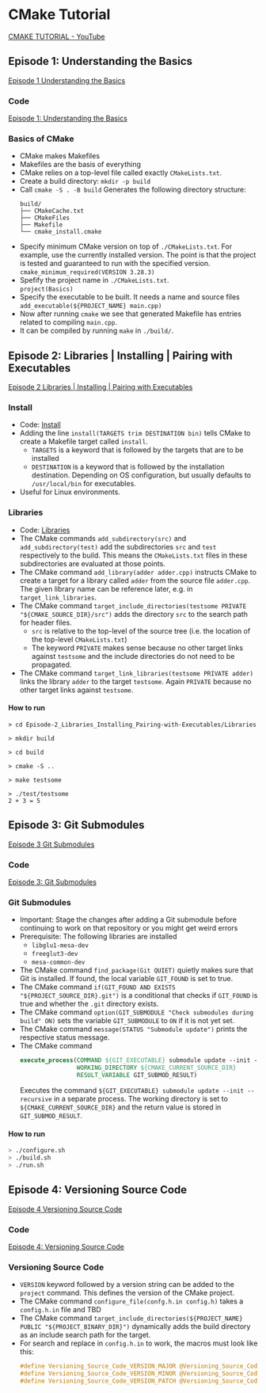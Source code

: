 # CMake Tutorial
[CMAKE TUTORIAL - YouTube](https://www.youtube.com/playlist?list=PLalVdRk2RC6o5GHu618ARWh0VO0bFlif4)

## Episode 1: Understanding the Basics
[Episode 1 Understanding the Basics](https://www.youtube.com/watch?v=nlKcXPUJGwA)

### Code
[Episode 1: Understanding the Basics](./Episode-1_Understanding-The-Basics)

### Basics of CMake
- CMake makes Makefiles
- Makefiles are the basis of everything
- CMake relies on a top-level file called exactly `CMakeLists.txt`.
- Create a build directory: `mkdir -p build`
- Call `cmake -S . -B build`
  Generates the following directory structure:
  ```
  build/
  ├── CMakeCache.txt
  ├── CMakeFiles
  ├── Makefile
  └── cmake_install.cmake
  ```
- Specify minimum CMake version on top of `./CMakeLists.txt`. For example, use the currently installed version. The point is that the project is tested and guaranteed to run with the specified version.  
`cmake_minimum_required(VERSION 3.28.3)`
- Spefify the project name in `./CMakeLists.txt`.  
  `project(Basics)`
- Specify the executable to be built. It needs a name and source files  
  `add_executable(${PROJECT_NAME} main.cpp)`
- Now after running `cmake` we see that generated Makefile has entries related to compiling `main.cpp`.
- It can be compiled by running `make` in `./build/`.

## Episode 2: Libraries | Installing | Pairing with Executables
[Episode 2 Libraries | Installing | Pairing with Executables](https://www.youtube.com/watch?v=DDHCEE_PHOU)

### Install
- Code: [Install](./Episode-2_Libraries_Installing_Pairing-with-Executables/Install)
- Adding the line `install(TARGETS trim DESTINATION bin)` tells CMake to create a Makefile target called `install`.
  - `TARGETS` is a keyword that is followed by the targets that are to be installed
  - `DESTINATION` is a keyword that is followed by the installation destination. Depending on OS configuration, but usually defaults to `/usr/local/bin` for executables.
- Useful for Linux environments.

### Libraries
- Code: [Libraries](./Episode-2_Libraries_Installing_Pairing-with-Executables/Libraries)
- The CMake commands `add_subdirectory(src)` and `add_subdirectory(test)` add the subdirectories `src` and `test` respectively to the build. This means the `CMakeLists.txt` files in these subdirectories are evaluated at those points.
- The CMake command `add_library(adder adder.cpp)` instructs CMake to create a target for a library called `adder` from the source file `adder.cpp`. The given library name can be reference later, e.g. in `target_link_libraries`.
- The CMake command `target_include_directories(testsome PRIVATE "${CMAKE_SOURCE_DIR}/src")` adds the directory `src` to the search path for header files.
  - `src` is relative to the top-level of the source tree (i.e. the location of the top-level `CMakeLists.txt`)
  - The keyword `PRIVATE` makes sense because no other target links against `testsome` and the include directories do not need to be propagated.
- The CMake command `target_link_libraries(testsome PRIVATE adder)` links the library `adder` to the target `testsome`. Again `PRIVATE` because no other target links against `testsome`.

#### How to run
```
> cd Episode-2_Libraries_Installing_Pairing-with-Executables/Libraries

> mkdir build

> cd build

> cmake -S ..

> make testsome

> ./test/testsome
2 + 3 = 5
```

## Episode 3: Git Submodules
[Episode 3 Git Submodules](https://www.youtube.com/watch?v=ED-WUk440qc)

### Code
[Episode 3: Git Submodules](./Episode-3_Git-Submodules)

### Git Submodules
- Important: Stage the changes after adding a Git submodule before continuing to work on that repository or you might get weird errors
- Prerequisite: The following libraries are installed
  - `libglu1-mesa-dev`
  - `freeglut3-dev`
  - `mesa-common-dev`
- The CMake command `find_package(Git QUIET)` quietly makes sure that Git is installed. If found, the local variable `GIT_FOUND` is set to true.
- The CMake command `if(GIT_FOUND AND EXISTS "${PROJECT_SOURCE_DIR}.git")` is a conditional that checks if `GIT_FOUND` is true and whether the `.git` directory exists.
- The CMake command `option(GIT_SUBMODULE "Check submodules during build" ON)` sets the variable `GIT_SUBMODULE` to `ON` if it is not yet set.
- The CMake command `message(STATUS "Submodule update")` prints the respective status message.
- The CMake command
  ```cmake
  execute_process(COMMAND ${GIT_EXECUTABLE} submodule update --init --recursive
                  WORKING_DIRECTORY ${CMAKE_CURRENT_SOURCE_DIR}
                  RESULT_VARIABLE GIT_SUBMOD_RESULT)
  ```
  Executes the command `${GIT_EXECUTABLE} submodule update --init --recursive` in a separate process. The working directory is set to `${CMAKE_CURRENT_SOURCE_DIR}` and the return value is stored in `GIT_SUBMOD_RESULT`.

#### How to run
```bash
> ./configure.sh
> ./build.sh
> ./run.sh
```

## Episode 4: Versioning Source Code
[Episode 4 Versioning Source Code](https://www.youtube.com/watch?v=K3bx7NYSXVk)

### Code
[Episode 4: Versioning Source Code](./Episode-4_Versioning_Source_Code)

### Versioning Source Code
- `VERSION` keyword followed by a version string can be added to the `project` command. This defines the version of the CMake project.
- The CMake command `configure_file(confg.h.in config.h)` takes a `config.h.in` file and TBD
- The CMake command `target_include_directories(${PROJECT_NAME} PUBLIC "${PROJECT_BINARY_DIR}")` dynamically adds the build directory as an include search path for the target.
- For search and replace in `config.h.in` to work, the macros must look like this:
  ```c
  #define Versioning_Source_Code_VERSION_MAJOR @Versioning_Source_Code_VERSION_MAJOR@
  #define Versioning_Source_Code_VERSION_MINOR @Versioning_Source_Code_VERSION_MINOR@
  #define Versioning_Source_Code_VERSION_PATCH @Versioning_Source_Code_VERSION_PATCH@
  ```
  
